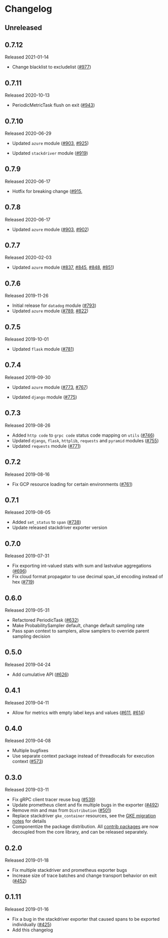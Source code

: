 # Changelog

## Unreleased

## 0.7.12
Released 2021-01-14
- Change blacklist to excludelist
([#977](https://github.com/census-instrumentation/opencensus-python/pull/977))

## 0.7.11
Released 2020-10-13

- PeriodicMetricTask flush on exit
([#943](https://github.com/census-instrumentation/opencensus-python/pull/943))

## 0.7.10
Released 2020-06-29

- Updated `azure` module
([#903](https://github.com/census-instrumentation/opencensus-python/pull/903),
 [#925](https://github.com/census-instrumentation/opencensus-python/pull/925))

- Updated `stackdriver` module
([#919](https://github.com/census-instrumentation/opencensus-python/pull/919))

## 0.7.9
Released 2020-06-17

- Hotfix for breaking change
  ([#915](https://github.com/census-instrumentation/opencensus-python/pull/915),

## 0.7.8
Released 2020-06-17

- Updated `azure` module
  ([#903](https://github.com/census-instrumentation/opencensus-python/pull/903),
   [#902](https://github.com/census-instrumentation/opencensus-python/pull/902))

## 0.7.7
Released 2020-02-03

- Updated `azure` module
([#837](https://github.com/census-instrumentation/opencensus-python/pull/837),
 [#845](https://github.com/census-instrumentation/opencensus-python/pull/845),
 [#848](https://github.com/census-instrumentation/opencensus-python/pull/848),
 [#851](https://github.com/census-instrumentation/opencensus-python/pull/851))

## 0.7.6
Released 2019-11-26

- Initial release for `datadog` module
  ([#793](https://github.com/census-instrumentation/opencensus-python/pull/793))
- Updated `azure` module
  ([#789](https://github.com/census-instrumentation/opencensus-python/pull/789),
   [#822](https://github.com/census-instrumentation/opencensus-python/pull/822))

## 0.7.5
Released 2019-10-01

- Updated `flask` module
  ([#781](https://github.com/census-instrumentation/opencensus-python/pull/781))

## 0.7.4
Released 2019-09-30

- Updated `azure` module
  ([#773](https://github.com/census-instrumentation/opencensus-python/pull/773),
   [#767](https://github.com/census-instrumentation/opencensus-python/pull/767))

- Updated `django` module
  ([#775](https://github.com/census-instrumentation/opencensus-python/pull/775))

## 0.7.3
Released 2019-08-26

- Added `http code` to `grpc code` status code mapping on `utils`
  ([#746](https://github.com/census-instrumentation/opencensus-python/pull/746))
- Updated `django`, `flask`, `httplib`, `requests` and `pyramid` modules
  ([#755](https://github.com/census-instrumentation/opencensus-python/pull/755))
- Updated `requests` module
  ([#771](https://github.com/census-instrumentation/opencensus-python/pull/771))

## 0.7.2
Released 2019-08-16

- Fix GCP resource loading for certain environments
  ([#761](https://github.com/census-instrumentation/opencensus-python/pull/761))

## 0.7.1
Released 2019-08-05

- Added `set_status` to `span`
  ([#738](https://github.com/census-instrumentation/opencensus-python/pull/738))
- Update released stackdriver exporter version

## 0.7.0
Released 2019-07-31

- Fix exporting int-valued stats with sum and lastvalue aggregations
  ([#696](https://github.com/census-instrumentation/opencensus-python/pull/696))
- Fix cloud format propagator to use decimal span_id encoding instead of hex
  ([#719](https://github.com/census-instrumentation/opencensus-python/pull/719))

## 0.6.0
Released 2019-05-31

- Refactored PeriodicTask
  ([#632](https://github.com/census-instrumentation/opencensus-python/pull/632))
- Make ProbabilitySampler default, change default sampling rate
- Pass span context to samplers, allow samplers to override parent sampling
  decision

## 0.5.0
Released 2019-04-24

- Add cumulative API
  ([#626](https://github.com/census-instrumentation/opencensus-python/pull/626))

## 0.4.1
Released 2019-04-11

 - Allow for metrics with empty label keys and values
  ([#611](https://github.com/census-instrumentation/opencensus-python/pull/611),
  [#614](https://github.com/census-instrumentation/opencensus-python/pull/614))

## 0.4.0
Released 2019-04-08

- Multiple bugfixes
- Use separate context package instead of threadlocals for execution context
  ([#573](https://github.com/census-instrumentation/opencensus-python/pull/573))

## 0.3.0
Released 2019-03-11

- Fix gRPC client tracer reuse bug
  ([#539](https://github.com/census-instrumentation/opencensus-python/pull/539))
- Update prometheus client and fix multiple bugs in the exporter
  ([#492](https://github.com/census-instrumentation/opencensus-python/pull/492))
- Remove min and max from `Distribution`
  ([#501](https://github.com/census-instrumentation/opencensus-python/pull/501))
- Replace stackdriver `gke_container` resources, see the [GKE migration
  notes](https://cloud.google.com/monitoring/kubernetes-engine/migration#incompatible)
  for details
- Componentize the package distribution. All [contrib
  packages](https://github.com/census-instrumentation/opencensus-python/tree/master/contrib/)
  are now decoupled from the core library, and can be released separately.

## 0.2.0
Released 2019-01-18

- Fix multiple stackdriver and prometheus exporter bugs
- Increase size of trace batches and change transport behavior on exit
  ([#452](https://github.com/census-instrumentation/opencensus-python/pull/452))

## 0.1.11
Released 2019-01-16

- Fix a bug in the stackdriver exporter that caused spans to be exported
  individually
  ([#425](https://github.com/census-instrumentation/opencensus-python/pull/425))
- Add this changelog

